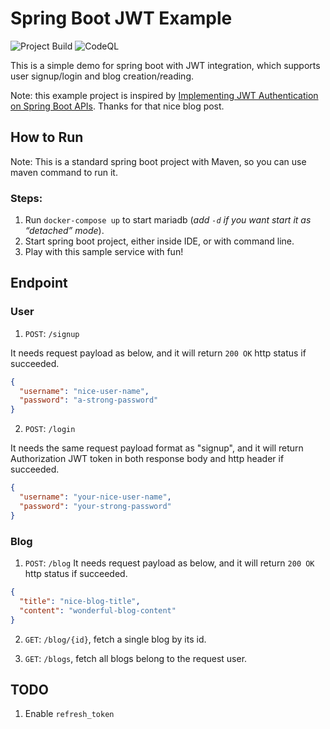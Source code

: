 # Spring Boot JWT Example

![Project Build](https://github.com/zhouhao/spring-boot-jwt-example/workflows/Project%20Build/badge.svg)
![CodeQL](https://github.com/zhouhao/spring-boot-jwt-example/workflows/CodeQL/badge.svg)

This is a simple demo for spring boot with JWT integration, which supports user signup/login and blog creation/reading.

Note: this example project is inspired by [Implementing JWT Authentication on Spring Boot APIs](https://auth0.com/blog/implementing-jwt-authentication-on-spring-boot/). Thanks for that nice blog post.


## How to Run
Note: This is a standard spring boot project with Maven, so you can use maven command to run it.

### Steps:
1. Run `docker-compose up` to start mariadb (*add `-d` if you want start it as “detached” mode*).
2. Start spring boot project, either inside IDE, or with command line.
3. Play with this sample service with fun!

## Endpoint

### User
1. `POST`: `/signup`

It needs request payload as below, and it will return `200 OK` http status if succeeded.
```json
{
  "username": "nice-user-name",
  "password": "a-strong-password"
}
```

2. `POST`: `/login`

It needs the same request payload format as "signup", and it will return Authorization JWT token in both response body and http header if succeeded.
```json
{
  "username": "your-nice-user-name",
  "password": "your-strong-password"
}
```

### Blog
1. `POST`: `/blog`
   It needs request payload as below, and it will return `200 OK` http status if succeeded.
```json
{
  "title": "nice-blog-title",
  "content": "wonderful-blog-content"
}
```

2. `GET`: `/blog/{id}`, fetch a single blog by its id.

3. `GET`: `/blogs`, fetch all blogs belong to the request user.

## TODO
1. Enable `refresh_token`
